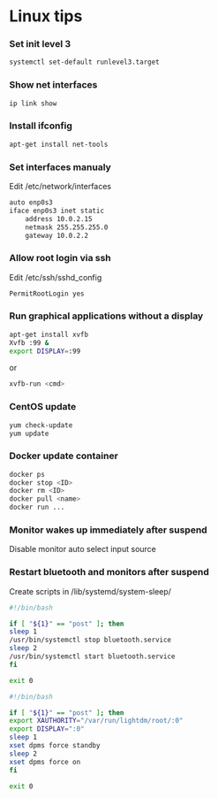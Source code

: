 # Linux tips

### Set init level 3

```bash
systemctl set-default runlevel3.target
```

### Show net interfaces

```bash
ip link show
```

### Install ifconfig

```bash
apt-get install net-tools
```

### Set interfaces manualy

Edit /etc/network/interfaces

```bash
auto enp0s3
iface enp0s3 inet static
	address 10.0.2.15
	netmask 255.255.255.0
	gateway 10.0.2.2
```

### Allow root login via ssh

Edit /etc/ssh/sshd_config

```bash
PermitRootLogin yes
```

### Run graphical applications without a display

```bash
apt-get install xvfb
Xvfb :99 &
export DISPLAY=:99
```

or

```bash
xvfb-run <cmd>
```

### CentOS update
```bash
yum check-update
yum update
```

### Docker update container
```bash
docker ps
docker stop <ID>
docker rm <ID>
docker pull <name>
docker run ...
```

### Monitor wakes up immediately after suspend

Disable monitor auto select input source

### Restart bluetooth and monitors after suspend

Create scripts in /lib/systemd/system-sleep/

```bash
#!/bin/bash

if [ "${1}" == "post" ]; then
sleep 1
/usr/bin/systemctl stop bluetooth.service
sleep 2
/usr/bin/systemctl start bluetooth.service
fi

exit 0
```

```bash
#!/bin/bash

if [ "${1}" == "post" ]; then
export XAUTHORITY="/var/run/lightdm/root/:0"
export DISPLAY=":0"
sleep 1
xset dpms force standby
sleep 2
xset dpms force on
fi

exit 0
```
